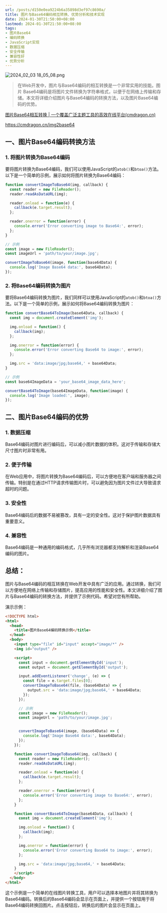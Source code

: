 ```yaml
---
url: /posts/d150e0ea9224b6a35898d3ef97c8690a/
title: 图片与Base64编码相互转换、优势分析和技术实现
date: 2024-01-30T21:50:00+08:00
lastmod: 2024-01-30T21:50:00+08:00
tags:
- 图片Base64
- 编码转换
- JavaScript实现
- 数据压缩
- 安全传输
- 兼容性好
- 优势分析
---
```


<img src="https://static.cmdragon.cn/blog/images/2024_02_03 18_05_08.png@blog" title="2024_02_03 18_05_08.png" alt="2024_02_03 18_05_08.png"/>

> 在Web开发中，图片与Base64编码的相互转换是一个非常实用的技能。图片 Base64编码是将图片文件转换为字符串格式，以便于在网络上传输和存储。本文将详细介绍图片与Base64编码的转换方法，以及图片Base64编码的优势。

[图片Base64相互转换 | 一个覆盖广泛主题工具的高效在线平台(cmdragon.cn)](https://cmdragon.cn/img2base64)

https://cmdragon.cn/img2base64

## 一、图片Base64编码转换方法

### 1. 将图片转换为Base64编码

要将图片转换为Base64编码，我们可以使用JavaScript的`atob()`和`btoa()`方法。以下是一个简单的示例，展示如何将图片转换为Base64编码：

```javascript
function convertImageToBase64(img, callback) {
  const reader = new FileReader();
  reader.readAsDataURL(img);

  reader.onload = function(e) {
    callback(e.target.result);
  };

  reader.onerror = function(error) {
    console.error('Error converting image to Base64:', error);
  };
}

// 示例
const image = new FileReader();
const imageUrl = 'path/to/your/image.jpg';

convertImageToBase64(image, function(base64Data) {
  console.log('Image Base64 data:', base64Data);
});
```

### 2. 将Base64编码转换为图片

要将Base64编码转换为图片，我们同样可以使用JavaScript的`atob()`和`btoa()`方法。以下是一个简单的示例，展示如何将Base64编码转换为图片：

```javascript
function convertBase64ToImage(base64Data, callback) {
  const img = document.createElement('img');

  img.onload = function() {
    callback(img);
  };

  img.onerror = function(error) {
    console.error('Error converting Base64 to image:', error);
  };

  img.src = 'data:image/jpg;base64,' + base64Data;
}

// 示例
const base64ImageData = 'your_base64_image_data_here';

convertBase64ToImage(base64ImageData, function(image) {
  console.log('Image loaded:', image);
});
```

## 二、图片Base64编码的优势

### 1. 数据压缩

Base64编码对图片进行编码后，可以减小图片数据的体积。这对于传输和存储大尺寸图片时非常有用。

### 2. 便于传输

在Web应用中，将图片转换为Base64编码后，可以方便地在客户端和服务器之间传输。特别是在通过HTTP请求传输图片时，可以避免因为图片文件过大导致请求超时的问题。

### 3. 安全性

Base64编码后的数据不易被篡改，具有一定的安全性。这对于保护图片数据具有重要意义。

### 4. 兼容性

Base64编码是一种通用的编码格式，几乎所有浏览器都支持解析和渲染Base64编码的图片。

## 总结：

图片与Base64编码的相互转换在Web开发中具有广泛的应用。通过转换，我们可以方便地在网络上传输和存储图片，提高应用的性能和安全性。本文详细介绍了图片与Base64编码的转换方法，并提供了示例代码。希望对您有所帮助。

演示示例：

```html
<!DOCTYPE html>
<html>
  <head>
    <title>图片Base64编码转换示例</title>
  </head>
  <body>
    <input type="file" id="input" accept="image/*" />
    <img id="output" />

    <script>
      const input = document.getElementById('input');
      const output = document.getElementById('output');

      input.addEventListener('change', (e) => {
        const file = e.target.files[0];
        convertImageToBase64(file, (base64Data) => {
          output.src = 'data:image/jpg;base64,' + base64Data;
        });
      });

      // 示例
      const image = new FileReader();
      const imageUrl = 'path/to/your/image.jpg';


      convertImageToBase64(image, (base64Data) => {
        console.log('Image Base64 data:', base64Data);
      });
    });

    function convertImageToBase64(img, callback) {
      const reader = new FileReader();
      reader.readAsDataURL(img);

      reader.onload = function(e) {
        callback(e.target.result);
      };

      reader.onerror = function(error) {
        console.error('Error converting image to Base64:', error);
      };
    }

    function convertBase64ToImage(base64Data, callback) {
      const img = document.createElement('img');

      img.onload = function() {
        callback(img);
      };

      img.onerror = function(error) {
        console.error('Error converting Base64 to image:', error);
      };

      img.src = 'data:image/jpg;base64,' + base64Data;
    }
    </script>
  </body>
</html>
```

这个示例是一个简单的在线图片转换工具，用户可以选择本地图片并将其转换为Base64编码。转换后的Base64编码会显示在页面上，并提供一个按钮用于将Base64编码转换回图片。点击按钮后，转换后的图片会显示在页面上。
